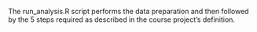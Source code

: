 The run_analysis.R script performs the data preparation and then followed by the 5 steps required as described in the course project’s definition.
